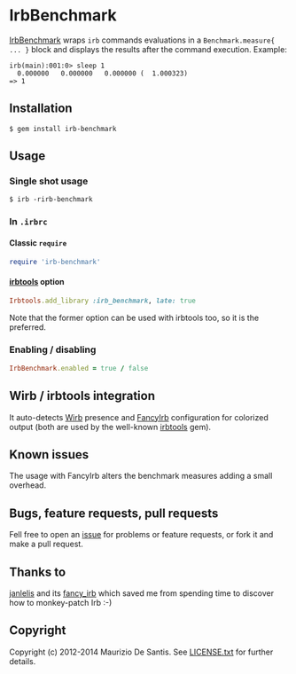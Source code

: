 # IrbBenchmark

[IrbBenchmark](https://github.com/mdesantis/irb-benchmark) wraps `irb` commands evaluations in a `Benchmark.measure{ ... }` block and displays the results after the command execution. Example:

```
irb(main):001:0> sleep 1
  0.000000   0.000000   0.000000 (  1.000323)
=> 1
```

## Installation

```
$ gem install irb-benchmark
```

## Usage

### Single shot usage

```
$ irb -rirb-benchmark
```

### In `.irbrc`

#### Classic `require`

```ruby
require 'irb-benchmark'
```

#### [irbtools](https://github.com/janlelis/irbtools) option

```ruby
Irbtools.add_library :irb_benchmark, late: true
```

Note that the former option can be used with irbtools too, so it is the preferred.

### Enabling / disabling

```ruby
IrbBenchmark.enabled = true / false
```

## Wirb / irbtools integration

It auto-detects [Wirb](https://github.com/janlelis/wirb) presence and [FancyIrb](https://github.com/janlelis/fancy_irb) configuration for colorized output (both are used by the well-known [irbtools](https://github.com/janlelis/irbtools) gem).

## Known issues

The usage with FancyIrb alters the benchmark measures adding a small overhead.

## Bugs, feature requests, pull requests

Fell free to open an [issue](https://github.com/ProGNOMmers/irb-benchmark/issues) for problems or feature requests, or fork it and make a pull request.

## Thanks to
[janlelis](https://github.com/janlelis) and its [fancy_irb](https://github.com/janlelis/fancy_irb) which saved me from spending time to discover how to monkey-patch Irb :-)

## Copyright

Copyright (c) 2012-2014 Maurizio De Santis. See [LICENSE.txt](LICENSE.txt) for further details.
